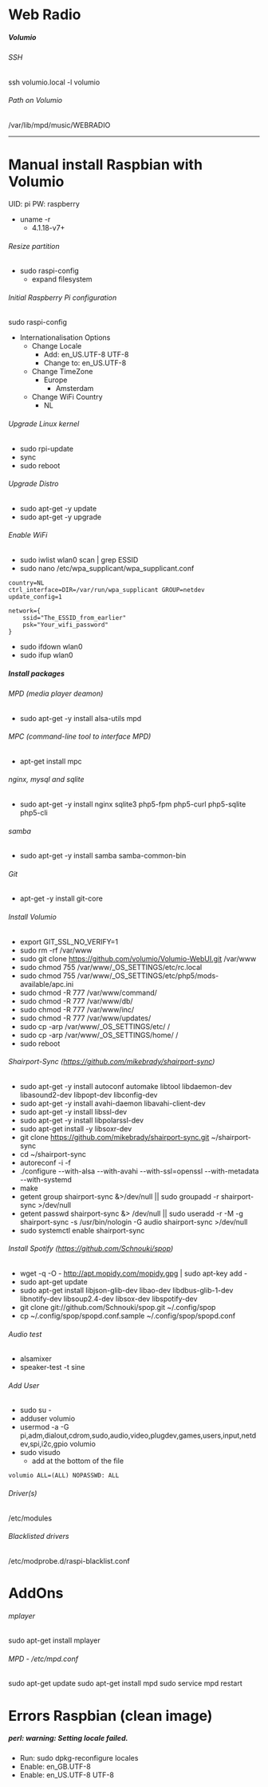 # Web Radio

##### Volumio
###### SSH
ssh volumio.local -l volumio

###### Path on Volumio
/var/lib/mpd/music/WEBRADIO

-----

# Manual install Raspbian with Volumio
UID: pi
PW: raspberry

- uname -r
  - 4.1.18-v7+

###### Resize partition
- sudo raspi-config
  - expand filesystem

###### Initial Raspberry Pi configuration
sudo raspi-config
- Internationalisation Options
  - Change Locale
    - Add: en_US.UTF-8 UTF-8
    - Change to: en_US.UTF-8
  - Change TimeZone
    - Europe
      - Amsterdam
  - Change WiFi Country
    - NL

###### Upgrade Linux kernel
- sudo rpi-update
- sync
- sudo reboot

###### Upgrade Distro
- sudo apt-get -y update
- sudo apt-get -y upgrade

###### Enable WiFi
- sudo iwlist wlan0 scan | grep ESSID
- sudo nano /etc/wpa_supplicant/wpa_supplicant.conf

```
country=NL
ctrl_interface=DIR=/var/run/wpa_supplicant GROUP=netdev
update_config=1

network={
    ssid="The_ESSID_from_earlier"
    psk="Your_wifi_password"
}
```
- sudo ifdown wlan0
- sudo ifup wlan0

##### Install packages

###### MPD (media player deamon)
- sudo apt-get -y install alsa-utils mpd

###### MPC (command-line tool to interface MPD)
- apt-get install mpc

###### nginx, mysql and sqlite
- sudo apt-get -y install nginx sqlite3 php5-fpm php5-curl php5-sqlite php5-cli

###### samba
- sudo apt-get -y install samba samba-common-bin

###### Git
- apt-get -y install git-core

###### Install Volumio
- export GIT_SSL_NO_VERIFY=1
- sudo rm -rf /var/www
- sudo git clone https://github.com/volumio/Volumio-WebUI.git /var/www
- sudo chmod 755 /var/www/_OS_SETTINGS/etc/rc.local
- sudo chmod 755 /var/www/_OS_SETTINGS/etc/php5/mods-available/apc.ini
- sudo chmod -R 777 /var/www/command/
- sudo chmod -R 777 /var/www/db/
- sudo chmod -R 777 /var/www/inc/
- sudo chmod -R 777 /var/www/updates/
- sudo cp -arp /var/www/_OS_SETTINGS/etc/ /
- sudo cp -arp /var/www/_OS_SETTINGS/home/ /
- sudo reboot

###### Shairport-Sync (https://github.com/mikebrady/shairport-sync)
- sudo apt-get -y install autoconf automake libtool libdaemon-dev libasound2-dev libpopt-dev libconfig-dev
- sudo apt-get -y install avahi-daemon libavahi-client-dev
- sudo apt-get -y install libssl-dev
- sudo apt-get -y install libpolarssl-dev
- sudo apt-get install -y libsoxr-dev
- git clone https://github.com/mikebrady/shairport-sync.git ~/shairport-sync
- cd ~/shairport-sync
- autoreconf -i -f
- ./configure --with-alsa --with-avahi --with-ssl=openssl --with-metadata --with-systemd
- make
- getent group shairport-sync &>/dev/null || sudo groupadd -r shairport-sync >/dev/null
- getent passwd shairport-sync &> /dev/null || sudo useradd -r -M -g shairport-sync -s /usr/bin/nologin -G audio shairport-sync >/dev/null
- sudo systemctl enable shairport-sync

###### Install Spotify (https://github.com/Schnouki/spop)
- wget -q -O - http://apt.mopidy.com/mopidy.gpg | sudo apt-key add -
- sudo apt-get update
- sudo apt-get install libjson-glib-dev libao-dev libdbus-glib-1-dev libnotify-dev libsoup2.4-dev libsox-dev libspotify-dev
- git clone git://github.com/Schnouki/spop.git ~/.config/spop
- cp ~/.config/spop/spopd.conf.sample ~/.config/spop/spopd.conf

###### Audio test
- alsamixer
- speaker-test -t sine

###### Add User
- sudo su -
- adduser volumio
- usermod -a -G pi,adm,dialout,cdrom,sudo,audio,video,plugdev,games,users,input,netdev,spi,i2c,gpio volumio
- sudo visudo
  - add at the bottom of the file
```
volumio ALL=(ALL) NOPASSWD: ALL
```




###### Driver(s)
/etc/modules

###### Blacklisted drivers
/etc/modprobe.d/raspi-blacklist.conf

# AddOns
###### mplayer
sudo apt-get install mplayer

###### MPD - /etc/mpd.conf
sudo apt-get update
sudo apt-get install mpd
sudo service mpd restart


# Errors Raspbian (clean image)
##### perl: warning: Setting locale failed.
- Run: sudo dpkg-reconfigure locales
- Enable: en_GB.UTF-8
- Enable: en_US.UTF-8 UTF-8
